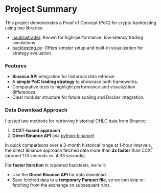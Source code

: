 # Project Summary

This project demonstrates a Proof of Concept (PoC) for crypto backtesting using two libraries:
- [nautilustrader](https://github.com/nautechsystems/nautilus-trader): Known for high-performance, low-latency trading simulations.
- [backtesting.py](https://github.com/kernc/backtesting.py): Offers simpler setup and built-in visualization for strategy evaluation.

### Features

- **Binance API** integration for historical data retrieval.
- A **simple PoC trading strategy** to showcase both frameworks.
- Comparative tests to highlight performance and visualization differences.
- Clear modular structure for future scaling and Docker integration.

### Data Download Approach

I tested two methods for retrieving historical OHLC data from Binance:
1. **CCXT-based approach**  
2. **Direct Binance API** (via [python-binance](https://github.com/sammchardy/python-binance))

In quick comparisons over a 3-month historical range at 1-hour intervals, the direct Binance approach fetched data more than **3x faster** than CCXT (around 1.13 seconds vs. 4.33 seconds). 

For **faster iteration** in repeated backtests, we will:
- Use the **Direct Binance API** for data download.
- Save fetched data to a **temporary Parquet file**, so we can skip re-fetching from the exchange on subsequent runs.
